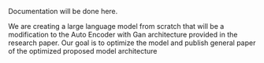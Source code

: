 Documentation will be done here.

We are creating a large language model from scratch that will be a modification to the Auto Encoder with Gan architecture provided in the research paper. Our goal is to optimize the model and publish general paper of the optimized proposed model architecture
